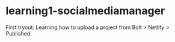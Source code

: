# learning1-socialmediamanager
First tryout: Learning how to upload a project from Bolt > Netlify > Published
